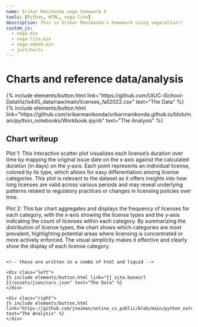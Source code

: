 ```yaml
---
name: Srikar Manikonda vega homework 5
tools: [Python, HTML, vega-lite]
description: This is Srikar Manikonda's homework using vega/altair!
custom_js:
  - vega.min
  - vega-lite.min
  - vega-embed.min
  - justcharts
---
```



# Charts and reference data/analysis

<vegachart schema-url="{{ site.baseurl }}/assets/json/saved_license_plot.json" style="width: 100%"></vegachart>

<div class="left">
{% include elements/button.html link="https://github.com/UIUC-iSchool-DataViz/is445_data/raw/main/licenses_fall2022.csv" text="The Data" %}
</div>

<div class="right">
{% include elements/button.html link="https://github.com/srikarmanikonda/srikarmanikonda.github.io/blob/main/python_notebooks/Workbook.ipynb" text="The Analysis" %}
</div>



## Chart writeup
Plot 1: This interactive scatter plot visualizes each license’s duration over time by mapping the original issue date on the x‑axis against the calculated duration (in days) on the y‑axis. Each point represents an individual license, colored by its type, which allows for easy differentiation among license categories. This plot is  relevant to the dataset as it offers insights into how long licenses are valid across various periods and may reveal underlying patterns related to regulatory practices or changes in licensing policies over time.

Plot 2: This bar chart aggregates and displays the frequency of licenses for each category, with the x‑axis showing the license types and the y‑axis indicating the count of licenses within each category. By summarizing the distribution of license types, the chart shows which categories are most prevalent, highlighting potential areas where licensing is concentrated or more actively enforced. The visual simplicity makes it  effective and clearly show the display of each license category.



```

<!-- these are written in a combo of html and liquid --> 

<div class="left">
{% include elements/button.html link="{{ site.baseurl }}/assets/json/cars.json" text="The Data" %}
</div>

<div class="right">
{% include elements/button.html link="https://github.com/jnaiman/online_cv_public/blob/main/python_notebooks/test_generate_plots.ipynb" text="The Analysis" %}
</div>

